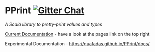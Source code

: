 PPrint [![Gitter Chat][gitter-badge]][gitter-link]
===============================================================================================

[travis-badge]: https://travis-ci.org/lihaoyi/PPrint.svg
[travis-link]: https://travis-ci.org/lihaoyi/PPrint

[gitter-badge]: https://badges.gitter.im/Join%20Chat.svg
[gitter-link]: https://gitter.im/lihaoyi/PPrint?utm_source=badge&utm_medium=badge&utm_campaign=pr-badge&utm_content=badge

*A Scala library to pretty-print values and types*

[Current Documentation](https://com-lihaoyi.github.io/PPrint/) - have a look at the pages link on the top right

Experimental Documentation - https://quafadas.github.io/PPrint/docs/


